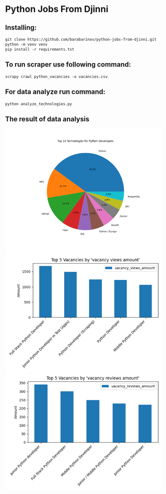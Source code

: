 # Python Jobs From Djinni

## Installing:
```shell
git clone https://github.com/barabarinov/python-jobs-from-djinni.git
python -m venv venv
pip install -r requirements.txt
```
## To run scraper use following command:
```shell
scrapy crawl python_vacancies -o vacancies.csv
```
## For data analyze run command:
```shell
python analyze_technologies.py
```
## The result of data analysis
![Graph 1](img/Figure_1.png)
![Graph 2](img/Figure_2.png)
![Graph 3](img/Figure_3.png)
